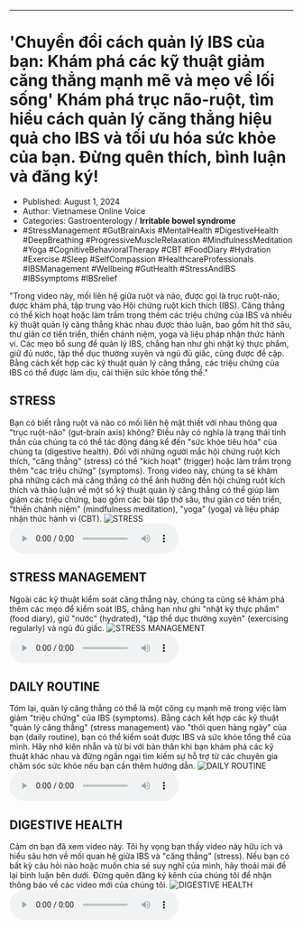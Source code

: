 
---

# 'Chuyển đổi cách quản lý IBS của bạn: Khám phá các kỹ thuật giảm căng thẳng mạnh mẽ và mẹo về lối sống' Khám phá trục não-ruột, tìm hiểu cách quản lý căng thẳng hiệu quả cho IBS và tối ưu hóa sức khỏe của bạn. Đừng quên thích, bình luận và đăng ký!

- Published: August 1, 2024
- Author: Vietnamese Online Voice
- Categories: Gastroenterology / **Irritable bowel syndrome**
- #StressManagement #GutBrainAxis #MentalHealth #DigestiveHealth #DeepBreathing #ProgressiveMuscleRelaxation #MindfulnessMeditation #Yoga #CognitiveBehavioralTherapy #CBT #FoodDiary #Hydration #Exercise #Sleep #SelfCompassion #HealthcareProfessionals #IBSManagement #Wellbeing #GutHealth #StressAndIBS #IBSsymptoms #IBSrelief

"Trong video này, mối liên hệ giữa ruột và não, được gọi là trục ruột-não, được khám phá, tập trung vào Hội chứng ruột kích thích (IBS). Căng thẳng có thể kích hoạt hoặc làm trầm trọng thêm các triệu chứng của IBS và nhiều kỹ thuật quản lý căng thẳng khác nhau được thảo luận, bao gồm hít thở sâu, thư giãn cơ tiến triển, thiền chánh niệm, yoga và liệu pháp nhận thức hành vi. Các mẹo bổ sung để quản lý IBS, chẳng hạn như ghi nhật ký thực phẩm, giữ đủ nước, tập thể dục thường xuyên và ngủ đủ giấc, cũng được đề cập. Bằng cách kết hợp các kỹ thuật quản lý căng thẳng, các triệu chứng của IBS có thể được làm dịu, cải thiện sức khỏe tổng thể."


## STRESS

Bạn có biết rằng ruột và não có mối liên hệ mật thiết với nhau thông qua "trục ruột-não" (gut-brain axis) không? Điều này có nghĩa là trạng thái tinh thần của chúng ta có thể tác động đáng kể đến "sức khỏe tiêu hóa" của chúng ta (digestive health). Đối với những người mắc hội chứng ruột kích thích, "căng thẳng" (stress) có thể "kích hoạt" (trigger) hoặc làm trầm trọng thêm "các triệu chứng" (symptoms). Trong video này, chúng ta sẽ khám phá những cách mà căng thẳng có thể ảnh hưởng đến hội chứng ruột kích thích và thảo luận về một số kỹ thuật quản lý căng thẳng có thể giúp làm giảm các triệu chứng, bao gồm các bài tập thở sâu, thư giãn cơ tiến triển, "thiền chánh niệm" (mindfulness meditation), "yoga" (yoga) và liệu pháp nhận thức hành vi (CBT).
![STRESS](https://http-archiver-apis-production-80.schnworks.com/storage/images/transitions/2024-08-01/transition-2398294807-Montserrat-Black-7B1FA2.jpg)
<audio controls>
    <source src="https://http-archiver-apis-production-80.schnworks.com/storage/storage/audio/file-10556201492.mp3" type="audio/mpeg">
</audio>



## STRESS MANAGEMENT

Ngoài các kỹ thuật kiểm soát căng thẳng này, chúng ta cũng sẽ khám phá thêm các mẹo để kiểm soát IBS, chẳng hạn như ghi "nhật ký thực phẩm" (food diary), giữ "nước" (hydrated), "tập thể dục thường xuyên" (exercising regularly) và ngủ đủ giấc.
![STRESS MANAGEMENT](https://http-archiver-apis-production-80.schnworks.com/storage/images/transitions/2024-08-01/transition--20780373258-Montserrat-SemiBold-1A237E.jpg)
<audio controls>
    <source src="https://http-archiver-apis-production-80.schnworks.com/storage/storage/audio/file-30208933500.mp3" type="audio/mpeg">
</audio>



## DAILY ROUTINE

Tóm lại, quản lý căng thẳng có thể là một công cụ mạnh mẽ trong việc làm giảm "triệu chứng" của IBS (symptoms). Bằng cách kết hợp các kỹ thuật "quản lý căng thẳng" (stress management) vào "thói quen hàng ngày" của bạn (daily routine), bạn có thể kiểm soát được IBS và sức khỏe tổng thể của mình. Hãy nhớ kiên nhẫn và từ bi với bản thân khi bạn khám phá các kỹ thuật khác nhau và đừng ngần ngại tìm kiếm sự hỗ trợ từ các chuyên gia chăm sóc sức khỏe nếu bạn cần thêm hướng dẫn.
![DAILY ROUTINE](https://http-archiver-apis-production-80.schnworks.com/storage/images/transitions/2024-08-01/transition--45885807411-Montserrat-Medium-880E4F.jpg)
<audio controls>
    <source src="https://http-archiver-apis-production-80.schnworks.com/storage/storage/audio/file-26554884932.mp3" type="audio/mpeg">
</audio>



## DIGESTIVE HEALTH

Cảm ơn bạn đã xem video này. Tôi hy vọng bạn thấy video này hữu ích và hiểu sâu hơn về mối quan hệ giữa IBS và "căng thẳng" (stress). Nếu bạn có bất kỳ câu hỏi nào hoặc muốn chia sẻ suy nghĩ của mình, hãy thoải mái để lại bình luận bên dưới. Đừng quên đăng ký kênh của chúng tôi để nhận thông báo về các video mới của chúng tôi.
![DIGESTIVE HEALTH](https://http-archiver-apis-production-80.schnworks.com/storage/images/transitions/2024-08-01/transition--8089511049-Montserrat-Regular-303F9F.jpg)
<audio controls>
    <source src="https://http-archiver-apis-production-80.schnworks.com/storage/storage/audio/file-32695364559.mp3" type="audio/mpeg">
</audio>

